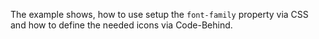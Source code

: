 
The example shows, how to use setup the `font-family` property via CSS and how to define the needed icons via Code-Behind.

<snippet id='icon-font-code-behind-xml'/>
<snippet id='icon-font-code-behind-code'/>
<snippet id='icon-font-code-behind-code-ts'/>
<snippet id='icon-font-code-behind-css'/>
